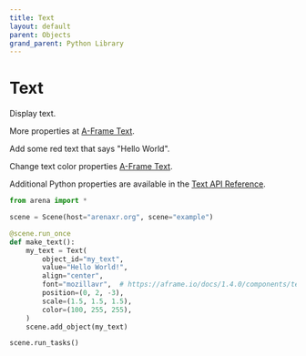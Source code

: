 ```yaml
---
title: Text
layout: default
parent: Objects
grand_parent: Python Library
---
```


# Text

Display text.

More properties at <a href='https://aframe.io/docs/1.5.0/components/text.html'>A-Frame Text</a>.

Add some red text that says "Hello World".

Change text color properties [A-Frame Text](https://aframe.io/docs/1.5.0/components/text.html#properties).

Additional Python properties are available in the [Text API Reference](/content/python-api/objects/text).

```python
from arena import *

scene = Scene(host="arenaxr.org", scene="example")

@scene.run_once
def make_text():
    my_text = Text(
        object_id="my_text",
        value="Hello World!",
        align="center",
        font="mozillavr",  # https://aframe.io/docs/1.4.0/components/text.html#stock-fonts
        position=(0, 2, -3),
        scale=(1.5, 1.5, 1.5),
        color=(100, 255, 255),
    )
    scene.add_object(my_text)

scene.run_tasks()
```
